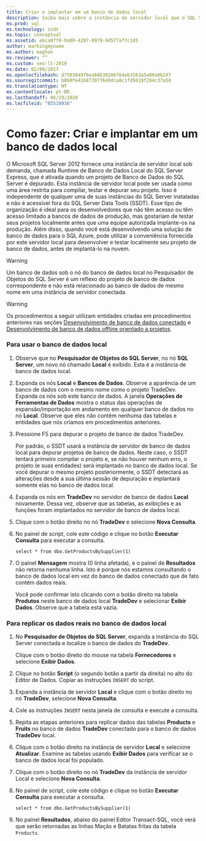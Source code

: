```yaml
---
title: Criar e implantar em um banco de dados local
description: Saiba mais sobre a instância de servidor local que o SQL Server 2012 fornece. Veja como usar essa instância para compilar, testar e depurar projetos de desenvolvimento.
ms.prod: sql
ms.technology: ssdt
ms.topic: conceptual
ms.assetid: ebca8ff8-9a09-4207-8979-9d577af7c1d5
author: markingmyname
ms.author: maghan
ms.reviewer: “”
ms.custom: seo-lt-2019
ms.date: 02/09/2017
ms.openlocfilehash: d7503049f0ea68b38206764eb3163a5a80a0b2d7
ms.sourcegitcommit: b860fe41b873977649dca8c1fd5619f294c37a58
ms.translationtype: HT
ms.contentlocale: pt-BR
ms.lasthandoff: 06/29/2020
ms.locfileid: "85518916"
---
```

# <a name="how-to-build-and-deploy-to-a-local-database"></a>Como fazer: Criar e implantar em um banco de dados local

O Microsoft SQL Server 2012 fornece uma instância de servidor local sob demanda, chamada Runtime de Banco de Dados Local do SQL Server Express, que é ativada quando um projeto de Banco de Dados do SQL Server é depurado. Esta instância de servidor local pode ser usada como uma área restrita para compilar, testar e depurar seu projeto. Isso é independente de qualquer uma de suas instâncias do SQL Server instaladas e não é acessível fora do SQL Server Data Tools (SSDT). Esse tipo de organização é ideal para os desenvolvedores que não têm acesso ou têm acesso limitado a bancos de dados de produção, mas gostariam de testar seus projetos localmente antes que uma equipe autorizada implante-os na produção. Além disso, quando você está desenvolvendo uma solução de banco de dados para o SQL Azure, pode utilizar a conveniência fornecida por este servidor local para desenvolver e testar localmente seu projeto de banco de dados, antes de implantá-lo na nuvem.  
  
> [!WARNING]  
> Um banco de dados sob o nó do banco de dados local no Pesquisador de Objetos do SQL Server é um reflexo do projeto de banco de dados correspondente e não está relacionado ao banco de dados de mesmo nome em uma instância de servidor conectada.  
  
> [!WARNING]  
> Os procedimentos a seguir utilizam entidades criadas em procedimentos anteriores nas seções [Desenvolvimento de banco de dados conectado](../ssdt/connected-database-development.md) e [Desenvolvimento de banco de dados offline orientado a projetos](../ssdt/project-oriented-offline-database-development.md).  
  
### <a name="to-use-the-local-database"></a>Para usar o banco de dados local  
  
1.  Observe que no **Pesquisador de Objetos do SQL Server**, no nó **SQL Server**, um novo nó chamado **Local** é exibido. Esta é a instância de banco de dados local.  
  
2.  Expanda os nós **Local** e **Bancos de Dados**. Observe a aparência de um banco de dados com o mesmo nome como o projeto TradeDev. Expanda os nós sob este banco de dados. A janela **Operações de Ferramentas de Dados** mostra o status das operações de expansão/importação em andamento em qualquer banco de dados no nó **Local**. Observe que eles não contêm nenhuma das tabelas e entidades que nós criamos em procedimentos anteriores.  
  
3.  Pressione F5 para depurar o projeto de banco de dados TradeDev.  
  
    Por padrão, o SSDT usará a instância de servidor de banco de dados local para depurar projetos de banco de dados. Neste caso, o SSDT tentará primeiro compilar o projeto e, se não houver nenhum erro, o projeto (e suas entidades) será implantado no banco de dados local. Se você depurar o mesmo projeto posteriormente, o SSDT detectará as alterações desde a sua última sessão de depuração e implantará somente elas no banco de dados local.  
  
4.  Expanda os nós em **TradeDev** no servidor de banco de dados **Local** novamente. Dessa vez, observe que as tabelas, as exibições e as funções foram implantados no servidor de banco de dados local.  
  
5.  Clique com o botão direito no nó **TradeDev** e selecione **Nova Consulta**.  
  
6.  No painel de script, cole este código e clique no botão **Executar Consulta** para executar a consulta.  
  
    ```  
    select * from dbo.GetProductsBySupplier(1)  
    ```  
  
7.  O painel **Mensagem** mostra (0 linha afetada), e o painel de **Resultados** não retorna nenhuma linha. Isto é porque nós estamos consultando o banco de dados local em vez do banco de dados conectado que de fato contém dados reais.  
  
    Você pode confirmar isto clicando com o botão direito na tabela **Produtos** neste banco de dados local **TradeDev** e selecionar **Exibir Dados**. Observe que a tabela está vazia.  
  
### <a name="to-replicate-real-data-to-the-local-database"></a>Para replicar os dados reais no banco de dados local  
  
1.  No **Pesquisador de Objetos do SQL Server**, expanda a instância do SQL Server conectada e localize o banco de dados do **TradeDev**.  
  
    Clique com o botão direito do mouse na tabela **Fornecedores** e selecione **Exibir Dados**.  
  
2.  Clique no botão **Script** (o segundo botão a partir da direita) no alto do Editor de Dados. Copiar as instruções `INSERT` do script.  
  
3.  Expanda a instância de servidor **Local** e clique com o botão direito no nó **TradeDev**, selecione **Nova Consulta**.  
  
4.  Cole as instruções `INSERT` nesta janela de consulta e execute a consulta.  
  
5.  Repita as etapas anteriores para replicar dados das tabelas **Products** e **Fruits** no banco de dados **TradeDev** conectado para o banco de dados **TradeDev** local.  
  
6.  Clique com o botão direito na instância de servidor **Local** e selecione **Atualizar**. Examine as tabelas usando **Exibir Dados** para verificar se o banco de dados local foi populado.  
  
7.  Clique com o botão direito no nó **TradeDev** da instância de servidor Local e selecione **Nova Consulta**.  
  
8.  No painel de script, cole este código e clique no botão **Executar Consulta** para executar a consulta.  
  
    ```  
    select * from dbo.GetProductsBySupplier(1)  
    ```  
  
9. No painel **Resultados**, abaixo do painel Editor Transact\-SQL, você verá que serão retornadas as linhas Maçãs e Batatas fritas da tabela `Products`.  
  
